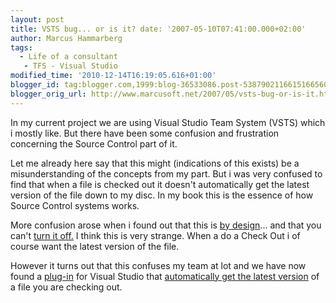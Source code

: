 ```yaml
---
layout: post
title: VSTS bug... or is it? date: '2007-05-10T07:41:00.000+02:00'
author: Marcus Hammarberg
tags:
  - Life of a consultant
   - TFS - Visual Studio
modified_time: '2010-12-14T16:19:05.616+01:00'
blogger_id: tag:blogger.com,1999:blog-36533086.post-5387902116615166560
blogger_orig_url: http://www.marcusoft.net/2007/05/vsts-bug-or-is-it.html
---
```


In my
current project we are using Visual Studio Team System (VSTS) which i
mostly like. But there have been some confusion and frustration
concerning the Source Control part of it.

Let me already here say that this might (indications of this exists) be
a misunderstanding of the concepts from my part. But i was very confused
to find that when a file is checked out it doesn't automatically get the
latest version of the file down to my disc. In my book this is the
essence of how Source Control systems works.

More confusion arose when i found out that this is [by
design](http://blogs.msdn.com/buckh/archive/2005/08/20/454140.aspx)...
and that you can't [turn it
off.](http://myvstsblog.com/archive/2007/03/25/Get-Latest-on-Checkout-_2D00_-now-and-in-the-future.aspx)
I think this is very strange. When a do a Check Out i of course want the
latest version of the file.

However it turns out that this confuses my team at lot and we have now
found a
[plug-in](http://blogs.microsoft.co.il/files/folders/leon/entry10828.aspx)
for Visual Studio that [automatically get the latest
version](http://blogs.microsoft.co.il/blogs/srlteam/archive/2007/03/24/TFS-GetLatest-version-on-check_2D00_out-Add_2D00_In.aspx)
of a file you are checking out.
